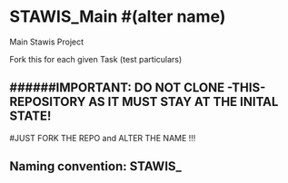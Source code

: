 STAWIS_Main #(alter name)
===========

Main Stawis Project

Fork this for each given Task (test particulars)

######IMPORTANT: DO NOT CLONE -THIS- REPOSITORY AS IT MUST STAY AT THE INITAL STATE!
----------
#JUST FORK THE REPO and ALTER THE NAME !!!
## Naming convention: STAWIS_<Group No>
